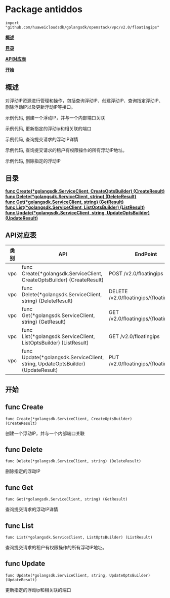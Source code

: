 # Package antiddos
    import "github.com/huaweicloudsdk/golangsdk/openstack/vpc/v2.0/floatingips"
**[概述](#概述)**  

**[目录](#目录)**  

**[API对应表](#API对应表)**  

**[开始](#开始)**  

## 概述
对浮动IP资源进行管理和操作，包括查询浮动IP、创建浮动IP、查询指定浮动IP、删除浮动IP以及更新浮动IP等接口。

示例代码, 创建一个浮动IP，并与一个内部端口关联

    
示例代码, 更新指定的浮动ip和相关联的端口

    
示例代码, 查询提交请求的浮动IP详情

    
示例代码, 查询提交请求的租户有权限操作的所有浮动IP地址。

    
示例代码, 删除指定的浮动IP

## 目录
**[func Create(*golangsdk.ServiceClient, CreateOptsBuilder) (CreateResult)](#func-create)**  
**[func Delete(*golangsdk.ServiceClient, string) (DeleteResult)](#func-delete)**  
**[func Get(*golangsdk.ServiceClient, string) (GetResult)](#func-get)**  
**[func List(*golangsdk.ServiceClient, ListOptsBuilder) (ListResult)](#func-list)**  
**[func Update(*golangsdk.ServiceClient, string, UpdateOptsBuilder) (UpdateResult)](#func-update)**  
## API对应表
|类别|API|EndPoint|
|----|---|--------|
|vpc|func Create(*golangsdk.ServiceClient, CreateOptsBuilder) (CreateResult)|POST /v2.0/floatingips|
|vpc|func Delete(*golangsdk.ServiceClient, string) (DeleteResult)|DELETE /v2.0/floatingips/{floatingip_id}|
|vpc|func Get(*golangsdk.ServiceClient, string) (GetResult)|GET /v2.0/floatingips/{floatingip_id}|
|vpc|func List(*golangsdk.ServiceClient, ListOptsBuilder) (ListResult)|GET /v2.0/floatingips|
|vpc|func Update(*golangsdk.ServiceClient, string, UpdateOptsBuilder) (UpdateResult)|PUT /v2.0/floatingips/{floatingip_id}|
## 开始
## func Create
    func Create(*golangsdk.ServiceClient, CreateOptsBuilder) (CreateResult)  
创建一个浮动IP，并与一个内部端口关联
## func Delete
    func Delete(*golangsdk.ServiceClient, string) (DeleteResult)  
删除指定的浮动IP
## func Get
    func Get(*golangsdk.ServiceClient, string) (GetResult)  
查询提交请求的浮动IP详情
## func List
    func List(*golangsdk.ServiceClient, ListOptsBuilder) (ListResult)  
查询提交请求的租户有权限操作的所有浮动IP地址。
## func Update
    func Update(*golangsdk.ServiceClient, string, UpdateOptsBuilder) (UpdateResult)  
更新指定的浮动ip和相关联的端口
